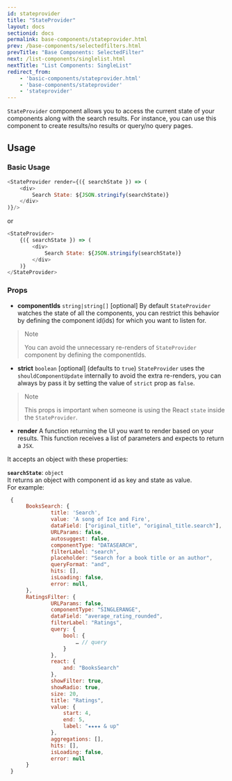 ```yaml
---
id: stateprovider
title: "StateProvider"
layout: docs
sectionid: docs
permalink: base-components/stateprovider.html
prev: /base-components/selectedfilters.html
prevTitle: "Base Components: SelectedFilter"
next: /list-components/singlelist.html
nextTitle: "List Components: SingleList"
redirect_from:
    - 'basic-components/stateprovider.html'
    - 'base-components/stateprovider'
    - 'stateprovider'
---
```


`StateProvider` component allows you to access the current state of your components along with the search results. For instance, you can use this component to create results/no results or query/no query pages.

## Usage

### Basic Usage

```js
<StateProvider render={({ searchState }) => (
	<div>
		Search State: ${JSON.stringify(searchState)}
	</div>
)}/>
```
or
```js
<StateProvider>
	{({ searchState }) => (
		<div>
			Search State: ${JSON.stringify(searchState)}
		</div>
	)}
</StateProvider>
```

### Props

- **componentIds** `string|string[]` [optional]
	By default `StateProvider` watches the state of all the components, you can restrict this behavior by defining the component id(ids) for which you want to listen for.

> Note
>
> You can avoid the unnecessary re-renders of `StateProvider` component by defining the componentIds.

- **strict** `boolean` [optional] (defaults to `true`)
	`StateProvider` uses the `shouldComponentUpdate` internally to avoid the extra re-renders, you can always by pass it by setting the value of `strict` prop as `false`.

> Note
>
> This props is important when someone is using the React `state` inside the `StateProvider`.

- **render**
 A function returning the UI you want to render based on your results. This function receives a list of parameters and expects to return a `JSX`.

 It accepts an object with these properties:<br/>

  **`searchState`**: `object`<br/>
  It returns an object with component id as key and state as value.<br/>
  For example:

  ```js
   {
	   	BooksSearch: {
				title: 'Search',
				value: 'A song of Ice and Fire',
				dataField: ["original_title", "original_title.search"],
				URLParams: false,
				autosuggest: false,
				componentType: "DATASEARCH",
				filterLabel: "search",
				placeholder: "Search for a book title or an author",
				queryFormat: "and",
				hits: [],
				isLoading: false,
				error: null,
	   	},
	   	RatingsFilter: {
				URLParams: false,
				componentType: "SINGLERANGE",
				dataField: "average_rating_rounded",
				filterLabel: "Ratings",
				query: {
					bool: {
						… // query
					}
				},
				react: {
					and: "BooksSearch"
				},
				showFilter: true,
				showRadio: true,
				size: 20,
				title: "Ratings",
				value: {
					start: 4,
					end: 5,
					label: "★★★★ & up"
				},
				aggregations: [],
				hits: [],
				isLoading: false,
				error: null
	   	}
   }
  ```

